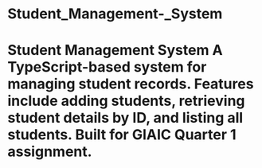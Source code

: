 # Student_Management-_System
# Student Management System  A TypeScript-based system for managing student records. Features include adding students, retrieving student details by ID, and listing all students. Built for GIAIC Quarter 1 assignment.
